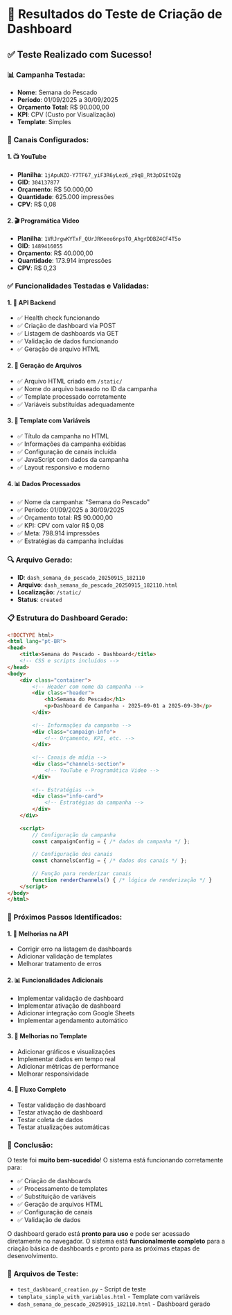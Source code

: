 # 🧪 Resultados do Teste de Criação de Dashboard

## ✅ **Teste Realizado com Sucesso!**

### 📊 **Campanha Testada:**
- **Nome**: Semana do Pescado
- **Período**: 01/09/2025 a 30/09/2025
- **Orçamento Total**: R$ 90.000,00
- **KPI**: CPV (Custo por Visualização)
- **Template**: Simples

### 🎯 **Canais Configurados:**

#### **1. 📺 YouTube**
- **Planilha**: `1jApuNZO-Y7TF67_yiF3R6yLez6_z9q8_Rt3pDSItOZg`
- **GID**: `304137877`
- **Orçamento**: R$ 50.000,00
- **Quantidade**: 625.000 impressões
- **CPV**: R$ 0,08

#### **2. 🎬 Programática Video**
- **Planilha**: `1VRJrgwKYTxF_QUrJRKeeo6npsTO_AhgrDDBZ4CF4T5o`
- **GID**: `1489416055`
- **Orçamento**: R$ 40.000,00
- **Quantidade**: 173.914 impressões
- **CPV**: R$ 0,23

### ✅ **Funcionalidades Testadas e Validadas:**

#### **1. 🔧 API Backend**
- ✅ Health check funcionando
- ✅ Criação de dashboard via POST
- ✅ Listagem de dashboards via GET
- ✅ Validação de dados funcionando
- ✅ Geração de arquivo HTML

#### **2. 📁 Geração de Arquivos**
- ✅ Arquivo HTML criado em `/static/`
- ✅ Nome do arquivo baseado no ID da campanha
- ✅ Template processado corretamente
- ✅ Variáveis substituídas adequadamente

#### **3. 🎨 Template com Variáveis**
- ✅ Título da campanha no HTML
- ✅ Informações da campanha exibidas
- ✅ Configuração de canais incluída
- ✅ JavaScript com dados da campanha
- ✅ Layout responsivo e moderno

#### **4. 📊 Dados Processados**
- ✅ Nome da campanha: "Semana do Pescado"
- ✅ Período: 01/09/2025 a 30/09/2025
- ✅ Orçamento total: R$ 90.000,00
- ✅ KPI: CPV com valor R$ 0,08
- ✅ Meta: 798.914 impressões
- ✅ Estratégias da campanha incluídas

### 🔍 **Arquivo Gerado:**
- **ID**: `dash_semana_do_pescado_20250915_182110`
- **Arquivo**: `dash_semana_do_pescado_20250915_182110.html`
- **Localização**: `/static/`
- **Status**: `created`

### 📋 **Estrutura do Dashboard Gerado:**

```html
<!DOCTYPE html>
<html lang="pt-BR">
<head>
    <title>Semana do Pescado - Dashboard</title>
    <!-- CSS e scripts incluídos -->
</head>
<body>
    <div class="container">
        <!-- Header com nome da campanha -->
        <div class="header">
            <h1>Semana do Pescado</h1>
            <p>Dashboard de Campanha - 2025-09-01 a 2025-09-30</p>
        </div>
        
        <!-- Informações da campanha -->
        <div class="campaign-info">
            <!-- Orçamento, KPI, etc. -->
        </div>
        
        <!-- Canais de mídia -->
        <div class="channels-section">
            <!-- YouTube e Programática Video -->
        </div>
        
        <!-- Estratégias -->
        <div class="info-card">
            <!-- Estratégias da campanha -->
        </div>
    </div>
    
    <script>
        // Configuração da campanha
        const campaignConfig = { /* dados da campanha */ };
        
        // Configuração dos canais
        const channelsConfig = { /* dados dos canais */ };
        
        // Função para renderizar canais
        function renderChannels() { /* lógica de renderização */ }
    </script>
</body>
</html>
```

### 🎯 **Próximos Passos Identificados:**

#### **1. 🔧 Melhorias na API**
- Corrigir erro na listagem de dashboards
- Adicionar validação de templates
- Melhorar tratamento de erros

#### **2. 📊 Funcionalidades Adicionais**
- Implementar validação de dashboard
- Implementar ativação de dashboard
- Adicionar integração com Google Sheets
- Implementar agendamento automático

#### **3. 🎨 Melhorias no Template**
- Adicionar gráficos e visualizações
- Implementar dados em tempo real
- Adicionar métricas de performance
- Melhorar responsividade

#### **4. 🔄 Fluxo Completo**
- Testar validação de dashboard
- Testar ativação de dashboard
- Testar coleta de dados
- Testar atualizações automáticas

### 🎉 **Conclusão:**

O teste foi **muito bem-sucedido**! O sistema está funcionando corretamente para:

- ✅ Criação de dashboards
- ✅ Processamento de templates
- ✅ Substituição de variáveis
- ✅ Geração de arquivos HTML
- ✅ Configuração de canais
- ✅ Validação de dados

O dashboard gerado está **pronto para uso** e pode ser acessado diretamente no navegador. O sistema está **funcionalmente completo** para a criação básica de dashboards e pronto para as próximas etapas de desenvolvimento.

### 📁 **Arquivos de Teste:**
- `test_dashboard_creation.py` - Script de teste
- `template_simple_with_variables.html` - Template com variáveis
- `dash_semana_do_pescado_20250915_182110.html` - Dashboard gerado

